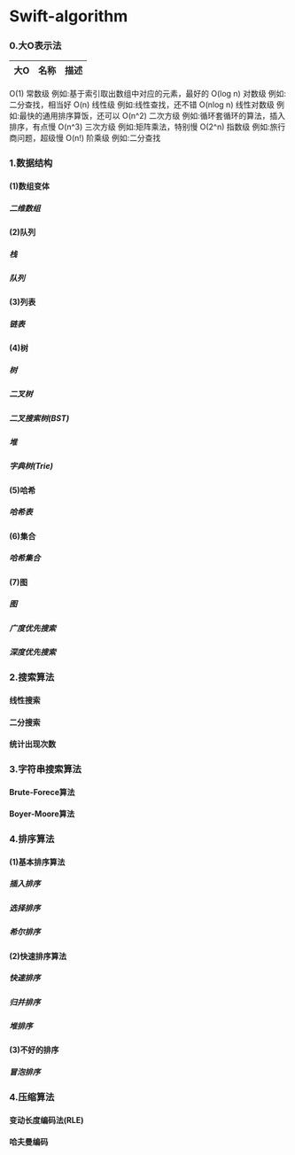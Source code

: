 # Swift-algorithm

### 0.大O表示法
大O | 名称 | 描述
----- | ------- | -----------
O(1)          常数级           例如:基于索引取出数组中对应的元素，最好的
O(log n)    对数级           例如:二分查找，相当好
O(n)          线性级           例如:线性查找，还不错
O(nlog n)  线性对数级    例如:最快的通用排序算饭，还可以
O(n^2)      二次方级        例如:循环套循环的算法，插入排序，有点慢
O(n^3)      三次方级        例如:矩阵乘法，特别慢
O(2^n)      指数级            例如:旅行商问题，超级慢
O(n!)         阶乘级            例如:二分查找

### 1.数据结构

#### (1)数组变体
##### 二维数组

#### (2)队列
##### 栈
##### 队列

#### (3)列表
##### 链表

#### (4)树
##### 树
##### 二叉树
##### 二叉搜索树(BST)
##### 堆
##### 字典树(Trie)

#### (5)哈希
##### 哈希表

#### (6)集合
##### 哈希集合

#### (7)图
##### 图
##### 广度优先搜索
##### 深度优先搜索


### 2.搜索算法

#### 线性搜索
#### 二分搜索
#### 统计出现次数

### 3.字符串搜索算法

#### Brute-Forece算法
#### Boyer-Moore算法

### 4.排序算法

#### (1)基本排序算法

##### 插入排序
##### 选择排序
##### 希尔排序

#### (2)快速排序算法

##### 快速排序
##### 归并排序
##### 堆排序

#### (3)不好的排序

##### 冒泡排序


### 4.压缩算法

#### 变动长度编码法(RLE)
#### 哈夫曼编码



